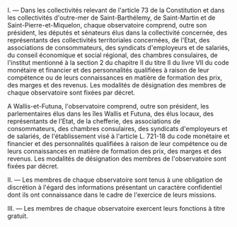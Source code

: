 I. ― Dans les collectivités relevant de l'article 73 de la Constitution et dans les collectivités d'outre-mer de Saint-Barthélemy, de Saint-Martin et de Saint-Pierre-et-Miquelon, chaque observatoire comprend, outre son président, les députés et sénateurs élus dans la collectivité concernée, des représentants des collectivités territoriales concernées, de l'Etat, des associations de consommateurs, des syndicats d'employeurs et de salariés, du conseil économique et social régional, des chambres consulaires, de l'institut mentionné à la section 2 du chapitre II du titre II du livre VII du code monétaire et financier et des personnalités qualifiées à raison de leur compétence ou de leurs connaissances en matière de formation des prix, des marges et des revenus. Les modalités de désignation des membres de chaque observatoire sont fixées par décret. 


A Wallis-et-Futuna, l'observatoire comprend, outre son président, les parlementaires élus dans les îles Wallis et Futuna, des élus locaux, des représentants de l'Etat, de la chefferie, des associations de consommateurs, des chambres consulaires, des syndicats d'employeurs et de salariés, de l'établissement visé à l'article L. 721-18 du code monétaire et financier et des personnalités qualifiées à raison de leur compétence ou de leurs connaissances en matière de formation des prix, des marges et des revenus. Les modalités de désignation des membres de l'observatoire sont fixées par décret. 


II. ― Les membres de chaque observatoire sont tenus à une obligation de discrétion à l'égard des informations présentant un caractère confidentiel dont ils ont connaissance dans le cadre de l'exercice de leurs missions. 


III. ― Les membres de chaque observatoire exercent leurs fonctions à titre gratuit.


  
